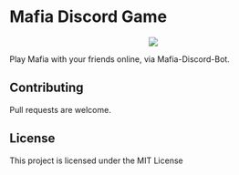 # Mafia Discord Game

<p align="center">
  <img src="http://armanjafarnezhad.ir/images/wp.jpg">
</p>

<p>
Play Mafia with your friends online, via Mafia-Discord-Bot.
</p>

## Contributing

Pull requests are welcome.

## License

This project is licensed under the MIT License
